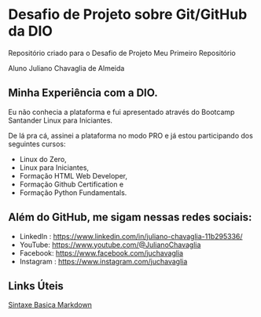 # Desafio de Projeto sobre Git/GitHub da DIO
Repositório criado para o Desafio de Projeto Meu Primeiro Repositório

Aluno Juliano Chavaglia de Almeida

## Minha Experiência com a DIO.
Eu não conhecia a plataforma e fui apresentado através do Bootcamp Santander Linux para Iniciantes.

De lá pra cá, assinei a plataforma no modo PRO e já estou participando dos seguintes cursos:

- Linux do Zero,
- Linux para Iniciantes,
- Formação HTML Web Developer,
- Formação Github Certification e
- Formação Python Fundamentals.

## Além do GitHub, me sigam nessas redes sociais: 
- LinkedIn : https://www.linkedin.com/in/juliano-chavaglia-11b295336/
- YouTube: https://www.youtube.com/@JulianoChavaglia
- Facebook: https://www.facebook.com/juchavaglia
- Instagram : https://www.instagram.com/juchavaglia

## Links Úteis
[Sintaxe Basica Markdown](https://www.markdownguide.org/basic-syntax/)
